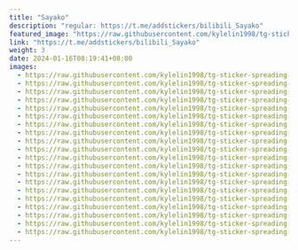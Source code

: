 ```yaml
---
title: "Sayako"
description: "regular: https://t.me/addstickers/bilibili_Sayako"
featured_image: "https://raw.githubusercontent.com/kylelin1998/tg-sticker-spreading-worldwide-images/main/img/10f23b8e-027d-4102-85ba-72224d87911d.jpg"
link: "https://t.me/addstickers/bilibili_Sayako"
weight: 3
date: 2024-01-16T08:19:41+08:00
images:
  - https://raw.githubusercontent.com/kylelin1998/tg-sticker-spreading-worldwide-images/main/img/10f23b8e-027d-4102-85ba-72224d87911d.jpg
  - https://raw.githubusercontent.com/kylelin1998/tg-sticker-spreading-worldwide-images/main/img/3e888b65-7461-4704-9a44-fa6b6525289c.jpg
  - https://raw.githubusercontent.com/kylelin1998/tg-sticker-spreading-worldwide-images/main/img/d20bdead-8888-464d-868d-1c77e0996290.jpg
  - https://raw.githubusercontent.com/kylelin1998/tg-sticker-spreading-worldwide-images/main/img/3d937b17-11fe-452d-b416-36ae698287dd.jpg
  - https://raw.githubusercontent.com/kylelin1998/tg-sticker-spreading-worldwide-images/main/img/b373c675-4665-49be-84c0-dcb427c8493f.jpg
  - https://raw.githubusercontent.com/kylelin1998/tg-sticker-spreading-worldwide-images/main/img/d1cd086d-415c-4782-a0b8-adfc35da3c9e.jpg
  - https://raw.githubusercontent.com/kylelin1998/tg-sticker-spreading-worldwide-images/main/img/04f7b9cc-385f-4f12-b547-9f29aa3403a2.jpg
  - https://raw.githubusercontent.com/kylelin1998/tg-sticker-spreading-worldwide-images/main/img/37822935-ab66-4096-a592-56d22c33e690.jpg
  - https://raw.githubusercontent.com/kylelin1998/tg-sticker-spreading-worldwide-images/main/img/ace15c8b-64c8-4643-bca7-ae75e9ec7c57.jpg
  - https://raw.githubusercontent.com/kylelin1998/tg-sticker-spreading-worldwide-images/main/img/6d83d02c-dd09-483e-a138-f12a4f337bdc.jpg
  - https://raw.githubusercontent.com/kylelin1998/tg-sticker-spreading-worldwide-images/main/img/14db8ce9-f040-4c09-80e7-5558eeeb0900.jpg
  - https://raw.githubusercontent.com/kylelin1998/tg-sticker-spreading-worldwide-images/main/img/b4f7b19d-3e80-4ddd-8d92-c04f31dcb378.jpg
  - https://raw.githubusercontent.com/kylelin1998/tg-sticker-spreading-worldwide-images/main/img/243f7a4c-308b-41a0-8113-e409738f849d.jpg
  - https://raw.githubusercontent.com/kylelin1998/tg-sticker-spreading-worldwide-images/main/img/75549fa8-843c-4911-a657-3f265a57b40b.jpg
  - https://raw.githubusercontent.com/kylelin1998/tg-sticker-spreading-worldwide-images/main/img/5837e39c-9ab6-4c6e-895b-9298336a90c3.jpg
  - https://raw.githubusercontent.com/kylelin1998/tg-sticker-spreading-worldwide-images/main/img/513520a4-2832-40f6-833d-233966fa697c.jpg
  - https://raw.githubusercontent.com/kylelin1998/tg-sticker-spreading-worldwide-images/main/img/2099a315-a471-4d04-9fc6-c47b586c5929.jpg
  - https://raw.githubusercontent.com/kylelin1998/tg-sticker-spreading-worldwide-images/main/img/cc3e052a-c1b8-4d19-86f6-f7d87bd6cbc6.jpg
  - https://raw.githubusercontent.com/kylelin1998/tg-sticker-spreading-worldwide-images/main/img/5f408162-e337-4fcf-a0b9-10305008f9d8.jpg
  - https://raw.githubusercontent.com/kylelin1998/tg-sticker-spreading-worldwide-images/main/img/e25d5703-cb8b-465f-8afd-b85a05d8b9e1.jpg
---
```

